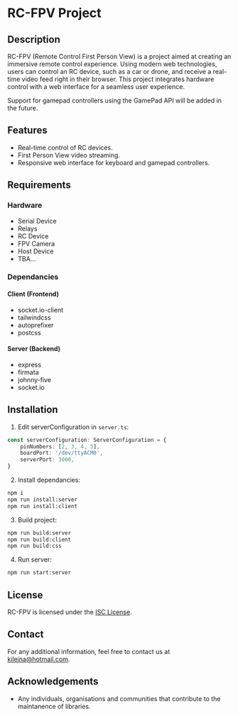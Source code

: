 # RC-FPV Project

## Description

RC-FPV (Remote Control First Person View) is a project aimed at creating an immersive remote control experience. Using modern web technologies, users can control an RC device, such as a car or drone, and receive a real-time video feed right in their browser. This project integrates hardware control with a web interface for a seamless user experience.

Support for gamepad controllers using the GamePad API will be added in the future.

## Features

- Real-time control of RC devices.
- First Person View video streaming.
- Responsive web interface for keyboard and gamepad controllers.

## Requirements

### Hardware

- Serial Device
- Relays
- RC Device
- FPV Camera
- Host Device
- TBA...

### Dependancies

#### Client (Frontend)

- socket.io-client
- tailwindcss
- autoprefixer
- postcss

#### Server (Backend)

- express
- firmata
- johnny-five
- socket.io

## Installation

1. Edit serverConfiguration in `server.ts`:

```ts
const serverConfiguration: ServerConfiguration = {
	pinNumbers: [2, 3, 4, 5],
	boardPort: '/dev/ttyACM0',
	serverPort: 3000,
}
```

2. Install dependancies:

```bash
npm i
npm run install:server
npm run install:client
```

3. Build project:

```bash
npm run build:server
npm run build:client
npm run build:css
```

4. Run server:

```bash
npm run start:server
```

## License

RC-FPV is licensed under the [ISC License](LICENSE).

## Contact

For any additional information, feel free to contact us at [kilejna@hotmail.com](mailto:kilejna@hotmail.com).

## Acknowledgements

- Any individuals, organisations and communities that contribute to the maintanence of libraries.
